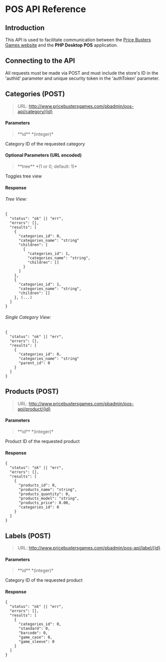 # POS API Reference
## Introduction
This API is used to facilitate communication between the [Price Busters Games website](http://www.pricebustersgames.com) and the **PHP Desktop POS** application.
## Connecting to the API
All requests must be made via POST and must include the store's ID in the 'authId' parameter and unique security token in the 'authToken' parameter.
## Categories (POST)
> URL: http://www.pricebustersgames.com/pbadmin/pos-api/category/{id}

#### Parameters
><p>**id** *(integer)*<br />
Category ID of the requested category</p>

#### Optional Parameters (URL encoded)
><p>**tree** *(1 or 0; default: 1)*<br />
Toggles tree view

#### Response
###### Tree View:
```
{
  "status": "ok" || "err",
  "errors": [],
  "results": [
    {
      "categories_id": 0,
      "categories_name": "string"
      "children": [
        {
          "categories_id": 1,
          "categories_name": "string",
          "children": []
        }
      ]
    },
    {
      "categories_id": 1,
      "categories_name": "string",
      "children": []
    }, (...)
  ]
}
```
###### Single Category View:
```
{
  "status": "ok" || "err",
  "errors": [],
  "results": [
    {
      "categories_id": 0,
      "categories_name": "string"
      "parent_id": 0
    }
  ]
}
```

## Products (POST)
> URL: http://www.pricebustersgames.com/pbadmin/pos-api/product/{id}

#### Parameters
><p>**id** *(integer)*<br />
Product ID of the requested product</p>

#### Response
```
{
  "status": "ok" || "err",
  "errors": [],
  "results": [
    {
      "products_id": 0,
      "products_name": "string",
      "products_quantity": 0,
      "products_model": "string",
      "products_price": 0.00,
      "categories_id": 0
    }
  ]
}
```

## Labels (POST)
> URL: http://www.pricebustersgames.com/pbadmin/pos-api/label/{id}

#### Parameters
><p>**id** *(integer)*<br />
Category ID of the requested product</p>

#### Response
```
{
  "status": "ok" || "err",
  "errors": [],
  "results": [
    {
      "categories_id": 0,
      "standard": 0,
      "barcode": 0,
      "game_case": 0,
      "game_sleeve": 0
    }
  ]
}
```

##
